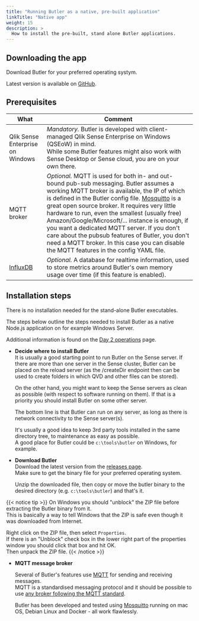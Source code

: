 ```yaml
---
title: "Running Butler as a native, pre-built application"
linkTitle: "Native app"
weight: 15
description: >
  How to install the pre-built, stand alone Butler applications.
---
```


## Downloading the app

Download Butler for your preferred operating systym.

Latest version is available on [GitHub](https://github.com/ptarmiganlabs/butler/releases/latest).

## Prerequisites

What | Comment
---- | -------
Qlik Sense Enterprise on Windows | *Mandatory.* Butler is developed with client-managed Qlik Sense Enterprise on Windows (QSEoW) in mind. <br>While some Butler features might also work with Sense Desktop or Sense cloud, you are on your own there.
MQTT broker | *Optional.* MQTT is used for both in- and out-bound pub-sub messaging. Butler assumes a working MQTT broker is available, the IP of which is defined in the Butler config file. [Mosquitto](https://mosquitto.org/) is a great open source broker. It requires very little hardware to run, even the smallest (usually free) Amazon/Google/Microsoft/... instance is enough, if you want a dedicated MQTT server. If you don't care about the pubsub features of Butler, you don't need a MQTT broker. In this case you can disable the MQTT features in the config YAML file.
| [InfluxDB](https://www.influxdata.com/time-series-platform/) | *Optional.* A database for realtime information, used to store metrics around Butler's own memory usage over time (if this feature is enabled). |

## Installation steps

There is no installation needed for the stand-alone Butler executables.  

The steps below outline the steps needed to install Butler as a native Node.js application on for example Windows Server.

Additional information is found on the [Day 2 operations](/docs/getting-started/operations/) page.

* **Decide where to install Butler**  
    It is usually a good starting point to run Butler on the Sense server. If there are more than one server in the Sense cluster, Butler can be placed on the reload server (as the /createDir endpoint then can be used to create folders in which QVD and other files can be stored).  

    On the other hand, you might want to keep the Sense servers as clean as possible (with respect to software running on them). If that is a priority you should install Butler on some other server.  

    The bottom line is that Butler can run on any server, as long as there is network connectivity to the Sense server(s).  

    It's usually a good idea to keep 3rd party tools installed in the same directory tree, to maintenance as easy as possible.  
    A good place for Butler could be `c:\tools\butler` on Windows, for example.

* **Download Butler**  
    Download the latest version from the [releases page](https://github.com/ptarmiganlabs/butler/releases/latest).  
    Make sure to get the binary file for your preferred operating system.

    Unzip the downloaded file, then copy or move the butler binary to the desired directory (e.g. `c:\tools\butler`) and that's it.

{{< notice tip >}}
On Windows you should "unblock" the ZIP file before extracting the Butler binary from it.  
This is basically a way to tell Windows that the ZIP is safe even though it was downloaded from Internet.

Right click on the ZIP file, then select `Properties`.  
If there is an "Unblock" check box in the lower right part of the properties window you should click that box and hit OK.  
Then unpack the ZIP file.
{{< /notice >}}


* **MQTT message broker**

    Several of Butler's features use [MQTT](https://mqtt.org/) for sending and receiving messages.  
    MQTT is a standardised messaging protocol and it should be possible to use [any broker following the MQTT standard](https://github.com/mqtt/mqtt.org/wiki/software?id=software).  

    Butler has been developed and tested using [Mosquitto](https://mosquitto.org/) running on mac OS, Debian Linux and Docker - all work flawlessly.

